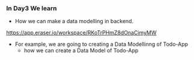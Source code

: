 ### In Day3 We learn 

* How we can make a data modelling in backend.

https://app.eraser.io/workspace/RKoTrPHmZ8dOnaCimyMW

* For example, we are going to creating a Data Modellinng of Todo-App
    * how we can create a Data Model of Todo-App


